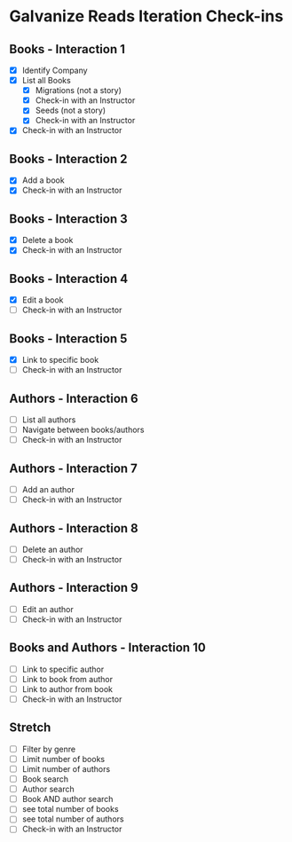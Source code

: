 # Galvanize Reads Iteration Check-ins

## Books - Interaction 1

* [x] Identify Company
* [x] List all Books
	* [x] Migrations (not a story)
	* [x] Check-in with an Instructor
	* [x] Seeds (not a story)
	* [x] Check-in with an Instructor
* [x] Check-in with an Instructor

## Books - Interaction 2

* [x] Add a book
* [x] Check-in with an Instructor

## Books - Interaction 3

* [x] Delete a book
* [x] Check-in with an Instructor

## Books - Interaction 4

* [x] Edit a book
* [ ] Check-in with an Instructor

## Books - Interaction 5

* [x] Link to specific book
* [ ] Check-in with an Instructor

## Authors - Interaction 6

* [ ] List all authors
* [ ] Navigate between books/authors
* [ ] Check-in with an Instructor

## Authors - Interaction 7

* [ ] Add an author
* [ ] Check-in with an Instructor

## Authors - Interaction 8

* [ ] Delete an author
* [ ] Check-in with an Instructor

## Authors - Interaction 9

* [ ] Edit an author
* [ ] Check-in with an Instructor

## Books and Authors - Interaction 10

* [ ] Link to specific author
* [ ] Link to book from author
* [ ] Link to author from book
* [ ] Check-in with an Instructor

## Stretch

* [ ] Filter by genre
* [ ] Limit number of books
* [ ] Limit number of authors
* [ ] Book search
* [ ] Author search
* [ ] Book AND author search
* [ ] see total number of books
* [ ] see total number of authors
* [ ] Check-in with an Instructor
